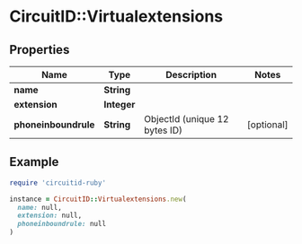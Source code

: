 # CircuitID::Virtualextensions

## Properties

| Name | Type | Description | Notes |
| ---- | ---- | ----------- | ----- |
| **name** | **String** |  |  |
| **extension** | **Integer** |  |  |
| **phoneinboundrule** | **String** | ObjectId (unique 12 bytes ID) | [optional] |

## Example

```ruby
require 'circuitid-ruby'

instance = CircuitID::Virtualextensions.new(
  name: null,
  extension: null,
  phoneinboundrule: null
)
```

